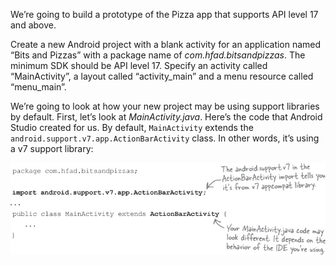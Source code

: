 We’re going to build a prototype of the Pizza app that supports API level 17 and above. 

Create a new Android project with a blank activity for an application named “Bits and Pizzas” with a package name of *com.hfad.bitsandpizzas*. The minimum SDK should be API level 17. Specify an activity called “MainActivity”, a layout called “activity_main” and a menu resource called “menu_main”.

We’re going to look at how your new project may be using support libraries by default. First, let’s look at *MainActivity.java*. Here’s the code that Android Studio created for us. By default, `MainActivity` extends the `android.support.v7.app.ActionBarActivity` class. In other words, it’s using a v7 support library:

![](.guides/img/6.png)
